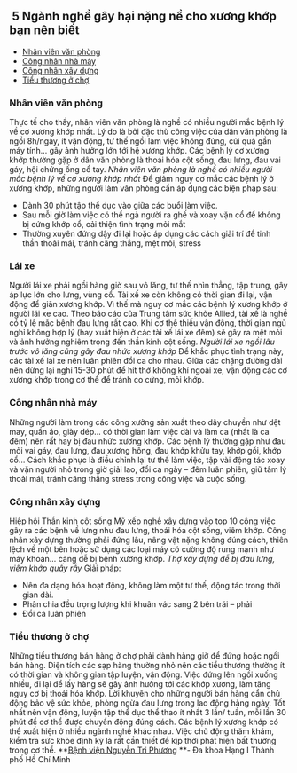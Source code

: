## ️ 5 Ngành nghề gây hại nặng nề cho xương khớp bạn nên biết

  * [Nhân viên văn phòng](https://bvnguyentriphuong.com.vn/benh-nghe-nghiep/5-nganh-nghe-gay-hai-nang-ne-cho-xuong-khop-ban-nen-biet#nhn-vin-vn-phng)
  * [Công nhân nhà máy](https://bvnguyentriphuong.com.vn/benh-nghe-nghiep/5-nganh-nghe-gay-hai-nang-ne-cho-xuong-khop-ban-nen-biet#cng-nhn-nh-my)
  * [Công nhân xây dựng](https://bvnguyentriphuong.com.vn/benh-nghe-nghiep/5-nganh-nghe-gay-hai-nang-ne-cho-xuong-khop-ban-nen-biet#cng-nhn-xy-dng)
  * [Tiểu thương ở chợ](https://bvnguyentriphuong.com.vn/benh-nghe-nghiep/5-nganh-nghe-gay-hai-nang-ne-cho-xuong-khop-ban-nen-biet#tiu-thng-ch)


### **Nhân viên văn phòng**
Thực tế cho thấy, nhân viên văn phòng là nghề có nhiều người mắc bệnh lý về cơ xương khớp nhất. Lý do là bởi đặc thù công việc của dân văn phòng là ngồi 8h/ngày, ít vận động, tư thế ngồi làm việc không đúng, cúi quá gần máy tính… gây ảnh hưởng lớn tới hệ xương khớp.
Các bệnh lý cơ xương khớp thường gặp ở dân văn phòng là thoái hóa cột sống, đau lưng, đau vai gáy, hội chứng ống cổ tay.
_Nhân viên văn phòng là nghề có nhiều người mắc bệnh lý về cơ xương khớp nhất_
Để giảm nguy cơ mắc các bệnh lý ở xương khớp, những người làm văn phòng cần áp dụng các biện pháp sau:
  * Dành 30 phút tập thể dục vào giữa các buổi làm việc.
  * Sau mỗi giờ làm việc có thể ngả người ra ghế và xoay vặn cổ để không bị cứng khớp cổ, cải thiện tình trạng mỏi mắt
  * Thường xuyên đứng dậy đi lại hoặc áp dụng các cách giải trí để tinh thần thoải mái, tránh căng thẳng, mệt mỏi, stress


### **Lái xe**
Người lái xe phải ngồi hàng giờ sau vô lăng, tư thế nhìn thẳng, tập trung, gây áp lực lớn cho lưng, vùng cổ. Tài xế xe còn không có thời gian đi lại, vận động để giãn xương khớp. Vì thế mà nguy cơ mắc các bệnh lý xương khớp ở người lái xe cao.
Theo báo cáo của Trung tâm sức khỏe Allied, tài xế là nghề có tỷ lệ mắc bệnh đau lưng rất cao. Khi cơ thể thiếu vận động, thời gian ngủ nghỉ không hợp lý (hay xuất hiện ở các tài xế lái xe đêm) sẽ gây ra mệt mỏi và ảnh hưởng nghiêm trọng đến thần kinh cột sống.
_Người lái xe ngồi lâu trước vô lăng cũng gây đau nhức xương khớp_
Để khắc phục tình trạng này, các tài xế lái xe nên luân phiên đổi ca cho nhau. Giữa các chặng đường dài nên dừng lại nghỉ 15-30 phút để hít thở không khí ngoài xe, vận động các cơ xương khớp trong cơ thể để tránh co cứng, mỏi khớp.
### **Công nhân nhà máy**
Những người làm trong các công xưởng sản xuất theo dây chuyền như dệt may, quần áo, giày dép… có thời gian làm việc dài và làm ca (nhất là ca đêm) nên rất hay bị đau nhức xương khớp. Các bệnh lý thường gặp như đau mỏi vai gáy, đau lưng, đau xương hông, đau khớp khửu tay, khớp gối, khớp cổ…
Cách khắc phục là điều chỉnh lại tư thế làm việc, tập vài động tác xoay và vặn người nhỏ trong giờ giải lao, đổi ca ngày – đêm luân phiên, giữ tâm lý thoải mái, tránh căng thẳng stress trong công việc và cuộc sống.
### **Công nhân xây dựng**
Hiệp hội Thần kinh cột sống Mỹ xếp nghề xây dựng vào top 10 công việc gây ra các bệnh về lưng như đau lưng, thoái hóa cột sống, viêm khớp. Công nhân xây dựng thường phải đứng lâu, nâng vật nặng không đúng cách, thiên lệch về một bên hoặc sử dụng các loại máy có cường độ rung mạnh như máy khoan… càng dễ bị bệnh xương khớp.
_Thợ xây dựng dễ bị đau lưng, viêm khớp quấy rầy_
Giải pháp:
  * Nên đa dạng hóa hoạt động, không làm một tư thế, động tác trong thời gian dài.
  * Phân chia đều trọng lượng khi khuân vác sang 2 bên trái – phải
  * Đổi ca luân phiên


### **Tiểu thương ở chợ**
Những tiểu thương bán hàng ở chợ phải dành hàng giờ để đứng hoặc ngồi bán hàng. Diện tích các sạp hàng thường nhỏ nên các tiểu thương thường ít có thời gian và không gian tập luyện, vận động. Việc đứng lên ngồi xuống nhiều, đi lại để lấy hàng sẽ gây ảnh hưởng tới các khớp xương, làm tăng nguy cơ bị thoái hóa khớp.
Lời khuyên cho những người bán hàng cần chủ động bảo vệ sức khỏe, phòng ngừa đau lưng trong lao động hàng ngày. Tốt nhất nên vận động, luyện tập thể dục thể thao ít nhất 3 lần/ tuần, mỗi lần 30 phút để cơ thể được chuyển động đúng cách.
Các bệnh lý xương khớp có thể xuất hiện ở nhiều ngành nghề khác nhau. Việc chủ động thăm khám, kiểm tra sức khỏe định kỳ là rất cần thiết để kịp thời phát hiện bất thường trong cơ thể.
**[Bệnh viện Nguyễn Tri Phương](https://bvnguyentriphuong.com.vn/) **- Đa khoa Hạng I Thành phố Hồ Chí Minh

